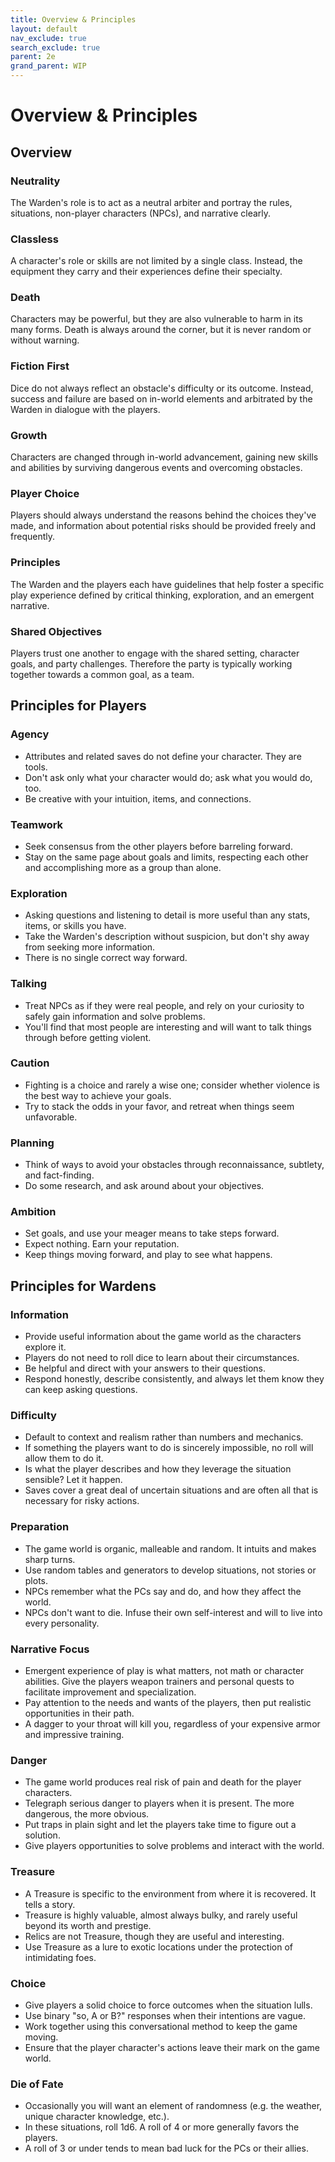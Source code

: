 ```yaml
---
title: Overview & Principles
layout: default
nav_exclude: true
search_exclude: true
parent: 2e
grand_parent: WIP
---
```


# Overview & Principles

## Overview

### Neutrality

The Warden's role is to act as a neutral arbiter and portray the rules, situations, non-player characters (NPCs), and narrative clearly.

### Classless

A character's role or skills are not limited by a single class. Instead, the equipment they carry and their experiences define their specialty.

### Death

Characters may be powerful, but they are also vulnerable to harm in its many forms. Death is always around the corner, but it is never random or without warning.

### Fiction First

Dice do not always reflect an obstacle's difficulty or its outcome. Instead, success and failure are based on in-world elements and arbitrated by the Warden in dialogue with the players.

### Growth

Characters are changed through in-world advancement, gaining new skills and abilities by surviving dangerous events and overcoming obstacles.

### Player Choice

Players should always understand the reasons behind the choices they've made, and information about potential risks should be provided freely and frequently.

### Principles

The Warden and the players each have guidelines that help foster a specific play experience defined by critical thinking, exploration, and an emergent narrative.

### Shared Objectives

Players trust one another to engage with the shared setting, character goals, and party challenges. Therefore the party is typically working together towards a common goal, as a team.

## Principles for Players

### Agency

- Attributes and related saves do not define your character. They are tools.
- Don't ask only what your character would do; ask what you would do, too.
- Be creative with your intuition, items, and connections.

### Teamwork

- Seek consensus from the other players before barreling forward.
- Stay on the same page about goals and limits, respecting each other and accomplishing more as a group than alone.

### Exploration

- Asking questions and listening to detail is more useful than any stats, items, or skills you have.
- Take the Warden's description without suspicion, but don't shy away from seeking more information.
- There is no single correct way forward.

### Talking

- Treat NPCs as if they were real people, and rely on your curiosity to safely gain information and solve problems.
- You'll find that most people are interesting and will want to talk things through before getting violent.

### Caution

- Fighting is a choice and rarely a wise one; consider whether violence is the best way to achieve your goals.
- Try to stack the odds in your favor, and retreat when things seem unfavorable.

### Planning

- Think of ways to avoid your obstacles through reconnaissance, subtlety, and fact-finding.
- Do some research, and ask around about your objectives.

### Ambition

- Set goals, and use your meager means to take steps forward.
- Expect nothing. Earn your reputation.
- Keep things moving forward, and play to see what happens.

## Principles for Wardens

### Information

- Provide useful information about the game world as the characters explore it.
- Players do not need to roll dice to learn about their circumstances.
- Be helpful and direct with your answers to their questions.
- Respond honestly, describe consistently, and always let them know they can keep asking questions.

### Difficulty

- Default to context and realism rather than numbers and mechanics.
- If something the players want to do is sincerely impossible, no roll will allow them to do it.
- Is what the player describes and how they leverage the situation sensible? Let it happen.
- Saves cover a great deal of uncertain situations and are often all that is necessary for risky actions.

### Preparation

- The game world is organic, malleable and random. It intuits and makes sharp turns.
- Use random tables and generators to develop situations, not stories or plots.
- NPCs remember what the PCs say and do, and how they affect the world.
- NPCs don't want to die. Infuse their own self-interest and will to live into every personality.

### Narrative Focus

- Emergent experience of play is what matters, not math or character abilities. Give the players weapon trainers and personal quests to facilitate improvement and specialization.
- Pay attention to the needs and wants of the players, then put realistic opportunities in their path.
- A dagger to your throat will kill you, regardless of your expensive armor and impressive training.

### Danger

- The game world produces real risk of pain and death for the player characters.
- Telegraph serious danger to players when it is present. The more dangerous, the more obvious.
- Put traps in plain sight and let the players take time to figure out a solution.
- Give players opportunities to solve problems and interact with the world.

### Treasure

- A Treasure is specific to the environment from where it is recovered. It tells a story.
- Treasure is highly valuable, almost always bulky, and rarely useful beyond its worth and prestige.
- Relics are not Treasure, though they are useful and interesting.
- Use Treasure as a lure to exotic locations under the protection of intimidating foes.

### Choice

- Give players a solid choice to force outcomes when the situation lulls.
- Use binary "so, A or B?" responses when their intentions are vague.
- Work together using this conversational method to keep the game moving.
- Ensure that the player character's actions leave their mark on the game world.

### Die of Fate

- Occasionally you will want an element of randomness (e.g. the weather, unique character knowledge, etc.).
- In these situations, roll 1d6. A roll of 4 or more generally favors the players.
- A roll of 3 or under tends to mean bad luck for the PCs or their allies.
